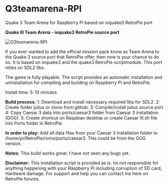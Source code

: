 # Q3teamarena-RPI
Quake 3 Team Arena for Raspberry Pi based on ioquake3 RetroPie port

**Quake III Team Arena - ioquake3 RetroPie source port**

![Q3teamarena-RPI](https://github.com/tpo1990/Q3teamarena-RPI/blob/master/Screenshots/teamarena1.png)

If you ever wanted to add the official mission pack know as Team Arena to the Quake 3 source port that RetroPie offer, then now is your chance to do so. It is based on ioquake3 and the quake3 RetroPie scriptmodule. This port relies on SDL2 libs.

The game is fully playable.
The script provides an automatic installation and uninstallation for compiling and building on Raspberry Pi and RetroPie.

Install time: 5-10 minutes

**Build process:**
1: Download and install necessary required libs for SDL2.
2: Create folder julius or clone from github.
3: Compile/install julius source port
4: Copy Caesar 3 data into ports/caesar3 folder from Caesar 3 installation (GOG).
5: Create shortcut on Raspbian desktop or create Caesar III.sh file into Ports folder in RetroPie.

**In order to play:**
Add all data files from your Caesar 3 installation folder to /home/pi/RetroPie/roms/ports/caesar3. This could be from the GOG version.

**Notes:**
This build works great. I have not seen any bugs yet.

**Disclaimer:**
This installation script is provided as is. Im not responsible for anything happening with your Raspberry Pi including corruption of SD card, Hardware damage. For support and help you can contact me here on RetroPie forums.
